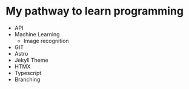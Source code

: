 # My pathway to learn programming
- API
- Machine Learning
    - Image recognition
- GIT
- Astro
- Jekyll Theme
- HTMX
- Typescript
- Branching